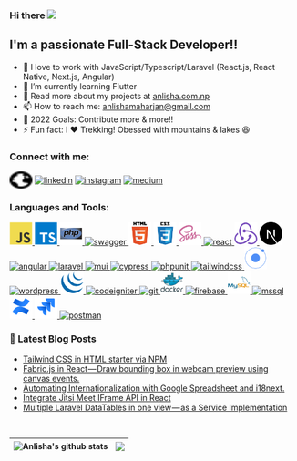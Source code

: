 ### Hi there <a href="https://github.com/anlisha-maharjan"><img src="https://media.giphy.com/media/hvRJCLFzcasrR4ia7z/giphy.gif" width="25px"></a>

## I'm a passionate Full-Stack Developer!!

- 📂 I love to work with JavaScript/Typescript/Laravel (React.js, React Native, Next.js, Angular)
- 🌱 I’m currently learning Flutter
- 🔭 Read more about my projects at [anlisha.com.np](https://anlisha.com.np/#project)
- 📫 How to reach me: [anlishamaharjan@gmail.com](mailto:anlishamaharjan@gmail.com)
- 🥅 2022 Goals: Contribute more & more!!
- ⚡ Fun fact: I :heart: Trekking! Obessed with mountains & lakes 😆

### Connect with me:

<a href="https://anlisha.com.np" target="blank"><img align="center" src="https://raw.githubusercontent.com/iconic/open-iconic/master/svg/globe.svg" alt="anlisha" height="30" width="40" /></a>
<a href="https://linkedin.com/in/anlisha-maharjan" target="blank"><img align="center" src="https://cdn.jsdelivr.net/npm/simple-icons@v3/icons/linkedin.svg" alt="linkedin" height="30" width="40" /></a>
<a href="https://instagram.com/anlishamaharjan" target="blank"><img align="center" src="https://cdn.jsdelivr.net/npm/simple-icons@v3/icons/instagram.svg" alt="instagram" height="30" width="40" /></a>
<a href="https://medium.com/@anlishamaharjan" target="blank"><img align="center" src="https://cdn.jsdelivr.net/npm/simple-icons@v3/icons/medium.svg" alt="medium" height="30" width="40" /></a>

### Languages and Tools:

<p align="left"> 
<a href="https://developer.mozilla.org/en-US/docs/Web/JavaScript" target="_blank"> <img src="https://raw.githubusercontent.com/devicons/devicon/master/icons/javascript/javascript-original.svg" alt="javascript" width="40" height="40"/> </a> 
<a href="https://www.typescriptlang.org/" target="_blank"> <img src="https://raw.githubusercontent.com/devicons/devicon/master/icons/typescript/typescript-original.svg" alt="typescript" width="40" height="40"/> </a> 
<a href="https://www.php.net" target="_blank"> <img src="https://raw.githubusercontent.com/devicons/devicon/master/icons/php/php-original.svg" alt="php" width="40" height="40"/> </a> 
<a href="https://swagger.io/" target="_blank"> <img src="https://raw.githubusercontent.com/simple-icons/simple-icons/6e46ec1fc23b60c8fd0d2f2ff46db82e16dbd75f/icons/swagger.svg" alt="swagger" width="40" height="40"/> </a> 
<a href="https://dev.w3.org/html5/html-author/" target="_blank"> <img src="https://raw.githubusercontent.com/github/explore/80688e429a7d4ef2fca1e82350fe8e3517d3494d/topics/html/html.png" alt="html5" width="40" height="40"/> </a> 
<a href="https://www.w3.org/TR/2001/WD-css3-roadmap-20010523/" target="_blank"> <img src="https://raw.githubusercontent.com/github/explore/80688e429a7d4ef2fca1e82350fe8e3517d3494d/topics/css/css.png" alt="css3" width="40" height="40"/> </a> 
<a href="https://sass-lang.com" target="_blank"> <img src="https://raw.githubusercontent.com/devicons/devicon/master/icons/sass/sass-original.svg" alt="sass" width="40" height="40"/> </a> 
<a href="https://reactjs.org/" target="_blank"> <img src="https://reactnative.dev/img/header_logo.svg" alt="react" width="40" height="40"/> </a> 
<a href="https://redux.js.org/" target="_blank"> <img src="https://raw.githubusercontent.com/devicons/devicon/master/icons/redux/redux-original.svg" alt="redux" width="40" height="40"/> </a> 
<a href="https://nextjs.org/" target="_blank"> <img src="https://raw.githubusercontent.com/devicons/devicon/master/icons/nextjs/nextjs-original.svg" alt="next" width="40" height="40"/> </a> 
<a href="https://angular.io" target="_blank"> <img src="https://angular.io/assets/images/logos/angular/angular.svg" alt="angular" width="40" height="40"/> </a> 
<a href="https://laravel.com/" target="_blank"> <img src="https://laravel.com/img/logomark.min.svg" alt="laravel" width="40" height="40"/> </a> 
<a href="https://mui.com/" target="_blank"> <img src="https://raw.githubusercontent.com/simple-icons/simple-icons/6e46ec1fc23b60c8fd0d2f2ff46db82e16dbd75f/icons/material-ui.svg" alt="mui" width="40" height="40"/> </a> 
<a href="https://www.cypress.io" target="_blank"> <img src="https://raw.githubusercontent.com/simple-icons/simple-icons/6e46ec1fc23b60c8fd0d2f2ff46db82e16dbd75f/icons/cypress.svg" alt="cypress" width="40" height="40"/> </a> 
<a href="https://phpunit.de/" target="_blank"> <img src="https://phpunit.de/img/phpunit.svg" alt="phpunit" width="40" height="40"/> </a> 
<a href="https://tailwindcss.com/" target="_blank"> <img src="https://raw.githubusercontent.com/simple-icons/simple-icons/6e46ec1fc23b60c8fd0d2f2ff46db82e16dbd75f/icons/tailwindcss.svg" alt="tailwindcss" width="40" height="40"/> </a> 
<a href="https://ionicframework.com/" target="_blank"> <img src="https://raw.githubusercontent.com/devicons/devicon/master/icons/ionic/ionic-original.svg" alt="ionic" width="40" height="40"/> </a> 
<a href="https://wordpress.com/" target="_blank"> <img src="https://raw.githubusercontent.com/simple-icons/simple-icons/6e46ec1fc23b60c8fd0d2f2ff46db82e16dbd75f/icons/wordpress.svg" alt="wordpress" width="40" height="40"/> </a> 
<a href="https://jquery.com/" target="_blank"> <img src="https://raw.githubusercontent.com/devicons/devicon/master/icons/jquery/jquery-original.svg" alt="jquery" width="40" height="40"/> </a> 
<a href="https://codeigniter.com/" target="_blank"> <img src="https://raw.githubusercontent.com/simple-icons/simple-icons/6e46ec1fc23b60c8fd0d2f2ff46db82e16dbd75f/icons/codeigniter.svg" alt="codeigniter" width="40" height="40"/> </a> 
<a href="https://git-scm.com/doc" target="_blank"> <img src="https://www.vectorlogo.zone/logos/git-scm/git-scm-icon.svg" alt="git" width="40" height="40"/> </a> 
<a href="https://www.docker.com/" target="_blank"> <img src="https://raw.githubusercontent.com/devicons/devicon/master/icons/docker/docker-original-wordmark.svg" alt="docker" width="40" height="40"/> </a> 
<a href="https://firebase.google.com/" target="_blank"> <img src="https://camo.githubusercontent.com/dd4b2422ed3bfc9da88c43d18550375c66f9584327dff7ecc19315ce50b96f07/68747470733a2f2f7777772e766563746f726c6f676f2e7a6f6e652f6c6f676f732f66697265626173652f66697265626173652d69636f6e2e737667" alt="firebase" width="40" height="40"/> </a> 
<a href="https://www.mysql.com/" target="_blank"> <img src="https://raw.githubusercontent.com/devicons/devicon/master/icons/mysql/mysql-original-wordmark.svg" alt="mysql" width="40" height="40"/> </a> 
<a href="https://www.microsoft.com/en-us/sql-server" rel="nofollow"> <img src="https://camo.githubusercontent.com/42dfd0950d93092d82d677877fe87d5bab1e2acccc1110bf0f9dd755988ccb7e/68747470733a2f2f7777772e7376677265706f2e636f6d2f73686f772f3330333232392f6d6963726f736f66742d73716c2d7365727665722d6c6f676f2e737667" alt="mssql" width="40" height="40"> </a> 
<a href="https://www.atlassian.com/" target="_blank"> <img src="https://raw.githubusercontent.com/devicons/devicon/master/icons/confluence/confluence-original.svg" alt="confluence" width="40" height="40"/> </a> 
<a href="https://www.atlassian.com/" target="_blank"> <img src="https://raw.githubusercontent.com/devicons/devicon/master/icons/jira/jira-original.svg" alt="jira" width="40" height="40"/> </a> 
<a href="https://postman.com" target="_blank"> <img src="https://www.vectorlogo.zone/logos/getpostman/getpostman-icon.svg" alt="postman" width="40" height="40"/> </a> 
</p>

### 📕 Latest Blog Posts

<!-- BLOG-POST-LIST:START -->
- [Tailwind CSS in HTML starter via NPM](https://towardsdev.com/tailwind-css-in-html-starter-via-npm-ec43a5144001?source=rss-47753a60808d------2)
- [Fabric.js in React — Draw bounding box in webcam preview using canvas events.](https://medium.com/@anlishamaharjan/fabric-js-in-react-draw-bounding-box-in-webcam-preview-using-canvas-events-3504c8a919ba?source=rss-47753a60808d------2)
- [Automating Internationalization with Google Spreadsheet and i18next.](https://towardsdev.com/automating-internationalization-with-google-spreadsheet-and-i18next-bca991660100?source=rss-47753a60808d------2)
- [Integrate Jitsi Meet IFrame API in React](https://medium.com/@anlishamaharjan/integrate-jitsi-meet-iframe-api-in-react-707175bda031?source=rss-47753a60808d------2)
- [Multiple Laravel DataTables in one view — as a Service Implementation](https://medium.com/@anlishamaharjan/multiple-laravel-datatables-in-one-view-as-a-service-implementation-17a7465179e9?source=rss-47753a60808d------2)
<!-- BLOG-POST-LIST:END -->

<br/>

| <img align="center" src="https://github-readme-stats.vercel.app/api?username=anlisha-maharjan&show_icons=true&include_all_commits=true&count_private=true&theme=buefy&hide_border=true&hide=contribs,prs" alt="Anlisha's github stats" /> | <img align="center" src="https://github-readme-stats.vercel.app/api/top-langs/?username=anlisha-maharjan&langs_count=8&exclude_repo=isp-customer-billing-management,boutique-hotel-website-cms&layout=compact&theme=buefy&hide_border=true" /> |
| ------------- | ------------- |
